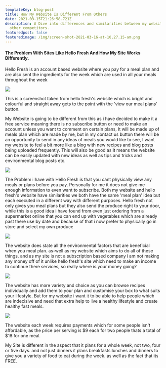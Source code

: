 ```yaml
---
templateKey: blog-post
title: How My Website Is Different From Others
date: 2021-03-15T21:26:58.721Z
description: A Dive into differences and similarities between my website and
  other competitors.
featuredpost: false
featuredimage: /img/screen-shot-2021-03-16-at-10.27.15-am.png
---
```

#### The Problem With Sites Like Hello Fresh And How My Site Works Differently.

Hello Fresh is an account based website where you pay for a meal plan and are also sent the ingredients for the week which are used in all your meals throughout the week

![](/img/screen-shot-2021-03-16-at-10.27.15-am.png)

This is a screenshot taken from hello fresh's website which is bright and colourful and straight away gets to the point with the 'view our meal plans' button. 



My Website is going to be different from this as i have decided to make it a free service meaning there is no subscribe button or need to make an account unless you want to comment on certain plans, It will be made up of meals plan which are made by me, but in my contact us button there will be an opportunity to send in any ideas of meals you would like to see, I want my website to feel a bit more like a blog with new recipes and  blog posts being uploaded frequently. This will also be good as it means the website can be easily updated with new ideas as well as tips and tricks and environmental blog posts etc.

![](/img/screen-shot-2021-03-16-at-10.27.24-am.png)

The Problem i have with Hello Fresh is that you cant physically view any meals or plans before you pay. Personally for me it does not give me enough information to even want to subscribe. Both my website and hello fresh's website have similarities we both have the same 'meal plan' idea but each executed in a different way with different purposes. Hello fresh not only gives you meal plans but they also send the produce right to your door, while this is a good idea i have found from even just ordering from a supermarket online that you can end up with vegetables which are already past there use by date and because of that i now prefer to physically go in store and select my own produce

![](/img/screen-shot-2021-03-16-at-10.27.29-am.png)

The website does state all the environmental factors that are beneficial when you meal plan. as-well as my website which aims to do all of these things. and as my site is not a subscription based company i am not making any money off of it unlike hello fresh's site which need to make an income to continue there services, so really where is your money going?

![](/img/screen-shot-2021-03-16-at-10.27.36-am.png)

The website has more variety and choice as you can browse recipes individually and add them to your plan and customise your box to what suits your lifestyle. But for my website i want it to be able to help people which are indecisive and need that extra help to live a healthy lifestyle and create healthy fast meals.

![](/img/screen-shot-2021-03-16-at-10.27.48-am.png)

The website each week requires payments which for some people isn't affordable, as the price per serving is $9 each for two people thats a total of $18 for one meal.



My Site is different in the aspect that it plans for a whole week, not two, four or five days. and not just dinners it plans breakfasts lunches and dinners to give you a variety of food to eat during the week. as well as the fact that its FREE.